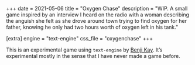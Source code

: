+++
date = 2021-05-06
title = "Oxygen Chase"
description = "WIP. A small game inspired by an interview I heard on the radio with a woman describing the anguish she felt as she drove around town trying to find oxygen for her father, knowing he only had two hours worth of oxygen left in his tank."

[extra]
engine = "text-engine"
css_file = "oxygenchase"
+++

This is an experimental game using `text-engine` by [Benji Kay](https://github.com/okaybenji/). It’s experimental mostly in the sense that I have never made a game before.
